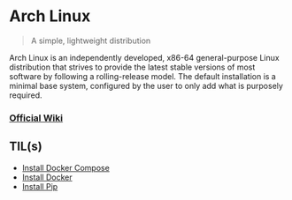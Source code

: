 # Arch Linux

> A simple, lightweight distribution

Arch Linux is an independently developed, x86-64 general-purpose Linux distribution that strives to provide the latest stable versions of most software by following a rolling-release model. The default installation is a minimal base system, configured by the user to only add what is purposely required.

### [Official Wiki](https://wiki.archlinux.org/)

## TIL(s)

- [Install Docker Compose](install-docker-compose.md)
- [Install Docker](install-docker.md)
- [Install Pip](install-pip.md)
